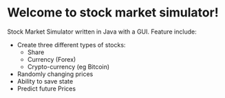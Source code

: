 # Welcome to stock market simulator!

Stock Market Simulator written in Java with a GUI. Feature include:

 - Create three different types of stocks:
	 - Share
	 - Currency (Forex)
	 - Crypto-currency (eg Bitcoin)
 - Randomly changing prices
 - Ability to save state
 - Predict future Prices
